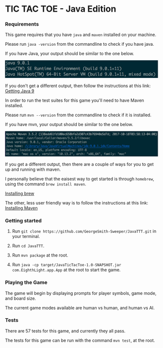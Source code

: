 # TIC TAC TOE - Java Edition

### Requirements
This game requires that you have `java` and `maven` installed on your machine.

Please run `java -version` from the commandline to check if you have java.

If you have Java, your output should be similar to the one below.

![YouHaveJava](/images/YouHaveJava.png?raw=true)

If you don't get a different output, then follow the instructions at this link: [Getting Java 9](http://www.oracle.com/technetwork/java/javase/downloads/jdk9-downloads-3848520.html)

In order to run the test suites for this game you'll need to have Maven installed.

Please run `mvn --version` from the commandline to check if it is installed.

If you have mvn, your output should be similar to the one below.

![YouHaveMaven](/images/YouHaveMaven.png?raw=true)

If you get a different output, then there are a couple of ways for you to get up and running with maven.

I personally believe that the eaisest way to get started is through `homebrew`, using the command `brew install maven`.

[Installing brew](https://brew.sh/)

The other, less user friendly way is to follow the instructions at this link: [Installing Maven](https://maven.apache.org/download.cgi)


### Getting started

1. Run `git clone https://github.com/GeorgeSmith-Sweeper/JavaTTT.git` in your terminal.

2. Run `cd JavaTTT`.

3. Run `mvn package` at the root.

4. Run `java -cp target/JavaTicTacToe-1.0-SNAPSHOT.jar com.EighthLight.app.App` at the root to start the game.


### Playing the Game

The game will begin by displaying prompts for player symbols, game mode, and board size.

The current game modes available are human vs human, and human vs AI.

### Tests

There are 57 tests for this game, and currently they all pass.

The tests for this game can be run with the command `mvn test`, at the root.